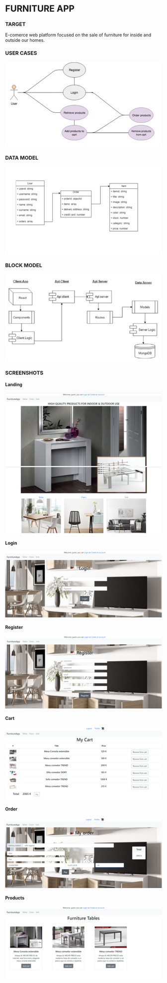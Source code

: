 # FURNITURE APP 

### TARGET
E-comerce web platform focused on the sale of furniture for inside and outside our homes.

### USER CASES
![](./models-diagram/userCases.png)

### DATA MODEL
![](./models-diagram/datamodel.png)

### BLOCK MODEL
![](./models-diagram/block-model.png)



### SCREENSHOTS

#### Landing
![](./layouts/landing1.png)
![](./layouts/landing2.png)
#### Login
![](./layouts/login.png)
#### Register
![](./layouts/register.png)
#### Cart
![](./layouts/cart.png)
#### Order
![](./layouts/order.png)
#### Products
![](./layouts/tables.png)


